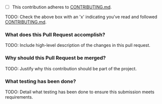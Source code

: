 - [ ] This contribution adheres to [CONTRIBUTING.md](https://github.com/ni/niveristand-slsc-eds-custom-device/blob/main/CONTRIBUTING.md).

TODO: Check the above box with an 'x' indicating you've read and followed [CONTRIBUTING.md](https://github.com/ni/niveristand-slsc-eds-custom-device/blob/main/CONTRIBUTING.md).

### What does this Pull Request accomplish?

TODO: Include high-level description of the changes in this pull request.

### Why should this Pull Request be merged?

TODO: Justify why this contribution should be part of the project.

### What testing has been done?

TODO: Detail what testing has been done to ensure this submission meets requirements.
